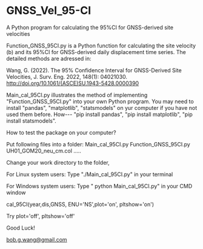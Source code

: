 # GNSS_Vel_95-CI
A Python program for calculating the 95%CI for GNSS-derived site velocities

Function_GNSS_95CI.py is a Python function for calculating the site velocity (b) and its 95%CI for GNSS-derived daily displacement time series.
The detailed methods are adressed in:

Wang, G. (2022). The 95% Confidence Interval for GNSS-Derived Site Velocities, J. Surv. Eng. 2022, 148(1): 04021030. 
http://doi.org/10.1061/(ASCE)SU.1943-5428.0000390

Main_cal_95CI.py illustrates the method of implementing "Function_GNSS_95CI.py" into your own Python program.
You may need to install "pandas", "matplotlib", "statsmodels" on yur computer if you have not used them before.
How--- "pip install pandas", "pip install matplotlib", "pip install statsmodels".

How to test the package on your computer?

Put following files into a folder:
Main_cal_95CI.py
Function_GNSS_95CI.py
UH01_GOM20_neu_cm.col
.....

Change your work directory to the folder,

For Linux system users:
Type "./Main_cal_95CI.py" in your terminal

For Windows system users:
Type " python Main_cal_95CI.py" in your CMD window

cal_95CI(year,dis,GNSS, ENU='NS',plot='on', pltshow='on')

Try plot='off', pltshow='off'

Good Luck!

bob.g.wang@gmail.com

